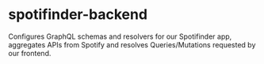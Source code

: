 # spotifinder-backend
Configures GraphQL schemas and resolvers for our Spotifinder app, aggregates APIs from Spotify and resolves Queries/Mutations requested by our frontend.
